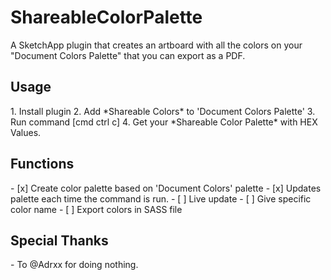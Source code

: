 <h1>ShareableColorPalette</h1>
A SketchApp plugin that creates an artboard with all the colors on your "Document Colors Palette" that you can export as a PDF. 

<h2>Usage</h2>
1. Install plugin
2. Add *Shareable Colors* to 'Document Colors Palette'
3. Run command [cmd ctrl c]
4. Get your *Shareable Color Palette* with HEX Values. 


<h2>Functions</h2>
- [x] Create color palette based on 'Document Colors' palette 
- [x] Updates palette each time the command is run.
- [ ] Live update
- [ ] Give specific color name
- [ ] Export colors in SASS file

<h2>Special Thanks</h2>
- To @Adrxx for doing nothing. 
